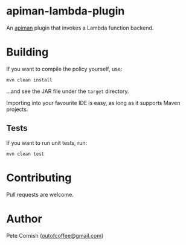 # apiman-lambda-plugin

An [apiman](http://apiman.io) plugin that invokes a Lambda function backend.

# Building

If you want to compile the policy yourself, use:

    mvn clean install
    
...and see the JAR file under the `target` directory.

Importing into your favourite IDE is easy, as long as it supports Maven projects.

## Tests

If you want to run unit tests, run:

    mvn clean test

# Contributing

Pull requests are welcome.

# Author

Pete Cornish (outofcoffee@gmail.com)
